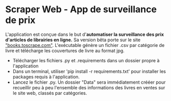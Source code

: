 # Scraper Web - App de surveillance de prix

L'application est conçue dans le but d'**automatiser la surveillance des prix d'articles de librairies en ligne.**
Sa version bêta porte sur le site ["books.toscrape.com"](https://books.toscrape.com/). L'exécutable génère un fichier .csv par catégorie de livre et télécharge les couvertures de livre au format jpg.

* Télécharger les fichiers .py et .requirements dans un dossier propre à l'application
* Dans un terminal, utiliser 'pip install -r requirements.txt' pour installer les packages requis à l'application.
* Lancez le fichier .py. Un dossier "Data" sera immédiatement crééer pour recueillir peu à peu l'ensemble des informations des livres en ventes sur le site web, classés par catégories.